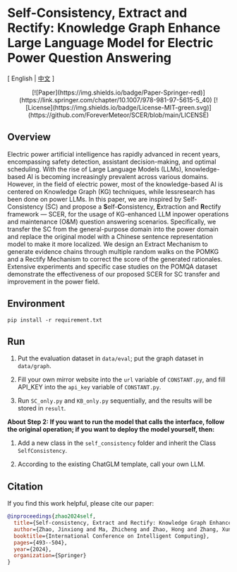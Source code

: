# Self-Consistency, Extract and Rectify: Knowledge Graph Enhance Large Language Model for Electric Power Question Answering

\[ English | [中文](README_zh.md) \]

<div align="center">
[![Paper](https://img.shields.io/badge/Paper-Springer-red)](https://link.springer.com/chapter/10.1007/978-981-97-5615-5_40) [![License](https://img.shields.io/badge/License-MIT-green.svg)](https://github.com/ForeverMeteor/SCER/blob/main/LICENSE)
</div> 

## Overview

Electric power artificial intelligence has rapidly advanced in recent years, encompassing safety detection, assistant decision-making, and optimal scheduling. With the rise of Large Language Models (LLMs), knowledge-based AI is becoming increasingly prevalent across various domains. However, in the field of electric power, most of the knowledge-based AI is centered on Knowledge Graph (KG) techniques, while lessresearch has been done on power LLMs. In this paper, we are inspired by Self-Consistency (SC) and propose a **S**elf-**C**onsistency, **E**xtraction and **R**ectify framework — SCER, for the usage of KG-enhanced LLM inpower operations and maintenance (O&M) question answering scenarios. Specifically, we transfer the SC from the general-purpose domain into the power domain and replace the original model with a Chinese sentence representation model to make it more localized. We design an Extract Mechanism to generate evidence chains through multiple random walks on the POMKG and a Rectify Mechanism to correct the score of the generated rationales. Extensive experiments and specific case studies on the POMQA dataset demonstrate the effectiveness of our proposed SCER for SC transfer and improvement in the power field.

## Environment

``` pip
pip install -r requirement.txt
```

## Run

1. Put the evaluation dataset in `data/eval`; put the graph dataset in `data/graph`.

2. Fill your own mirror website into the `url` variable of `CONSTANT.py`, and fill API_KEY into the `api_key` variable of `CONSTANT.py`.

3. Run `SC_only.py` and `KB_only.py` sequentially, and the results will be stored in `result`.

**About Step 2: If you want to run the model that calls the interface, follow the original operation; if you want to deploy the model yourself, then:**

1. Add a new class in the `self_consistency` folder and inherit the Class `SelfConsistency`.

2. According to the existing ChatGLM template, call your own LLM.

## Citation

If you find this work helpful, please cite our paper:

```bibtex
@inproceedings{zhao2024self,
  title={Self-consistency, Extract and Rectify: Knowledge Graph Enhance Large Language Model for Electric Power Question Answering},
  author={Zhao, Jinxiong and Ma, Zhicheng and Zhao, Hong and Zhang, Xun and Liu, Qichuan and Zhang, Chentao},
  booktitle={International Conference on Intelligent Computing},
  pages={493--504},
  year={2024},
  organization={Springer}
}
```